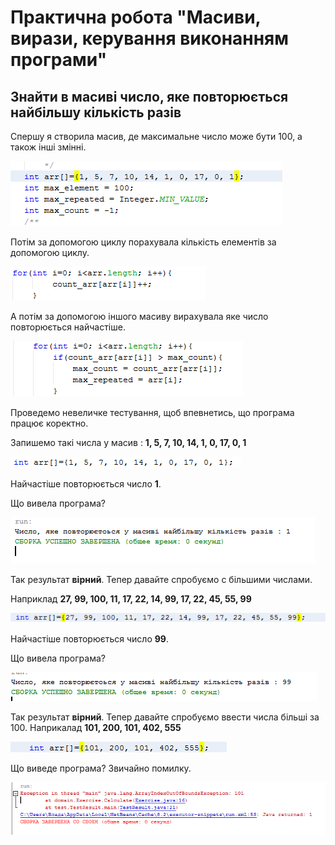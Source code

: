 # Практична робота "Масиви, вирази, керування виконанням програми"


## Знайти в масиві число, яке повторюється найбільшу кількість разів

Спершу я створила масив, де максимальне число може бути 100, а також інші змінні. 

![](https://github.com/ppc-ntu-khpi/java-arrays-vladavasileva/blob/master/1.PNG) 

Потім за допомогою циклу порахувала кількість елементів за допомогою циклу. 

![](https://github.com/ppc-ntu-khpi/java-arrays-vladavasileva/blob/master/2.PNG) 

А потім за допомогою іншого масиву вирахувала яке число повторюється найчастіше. 

![](https://github.com/ppc-ntu-khpi/java-arrays-vladavasileva/blob/master/3.PNG) 

Проведемо невеличке тестування, щоб впевнетись, що програма працює коректно. 

Запишемо такі числа у масив : **1, 5, 7, 10, 14, 1, 0, 17, 0, 1**

![](https://github.com/ppc-ntu-khpi/java-arrays-vladavasileva/blob/master/5.PNG)

Найчастіше повторюється число **1**. 

Що вивела програма? 

![](https://github.com/ppc-ntu-khpi/java-arrays-vladavasileva/blob/master/4.PNG) 

Так результат **вірний**. Тепер давайте спробуємо с більшими числами.

Наприклад **27, 99, 100, 11, 17, 22, 14, 99, 17, 22, 45, 55, 99**

![](https://github.com/ppc-ntu-khpi/java-arrays-vladavasileva/blob/master/6.PNG)

Найчастіше повторюється число **99**.

Що вивела програма? 

![](https://github.com/ppc-ntu-khpi/java-arrays-vladavasileva/blob/master/7.PNG)

Так результат **вірний**. Тепер давайте спробуємо ввести числа більші за 100. Наприкалад **101, 200, 101, 402, 555**

![](https://github.com/ppc-ntu-khpi/java-arrays-vladavasileva/blob/master/8.PNG)

Що виведе програма? Звичайно помилку. 

![](https://github.com/ppc-ntu-khpi/java-arrays-vladavasileva/blob/master/9.PNG)



